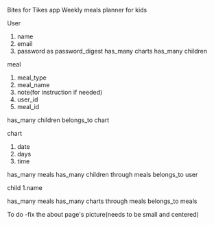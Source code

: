 Bites for Tikes app
Weekly meals planner for kids

User
1. name
2. email
3. password as password_digest
has_many charts
has_many children

meal
1. meal_type
2. meal_name
3. note(for instruction if needed)
4. user_id
5. meal_id

has_many children
belongs_to chart

chart
1. date
2. days
3. time


has_many meals
has_many children through meals
belongs_to user


child
 1.name

 has_many meals
 has_many charts through meals
 belongs_to meals




To do
 -fix the about page's picture(needs to be small and centered)



